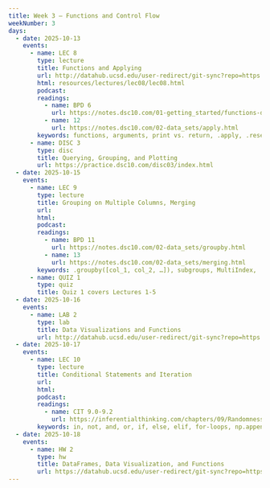 ```yaml
---
title: Week 3 – Functions and Control Flow
weekNumber: 3
days:
  - date: 2025-10-13
    events:
      - name: LEC 8
        type: lecture
        title: Functions and Applying
        url: http://datahub.ucsd.edu/user-redirect/git-sync?repo=https://github.com/dsc-courses/dsc10-2025-fa&subPath=resources/lectures/lec08/lec08.ipynb
        html: resources/lectures/lec08/lec08.html
        podcast:
        readings:
          - name: BPD 6
            url: https://notes.dsc10.com/01-getting_started/functions-defining.html#example
          - name: 12
            url: https://notes.dsc10.com/02-data_sets/apply.html
        keywords: functions, arguments, print vs. return, .apply, .reset_index
      - name: DISC 3
        type: disc
        title: Querying, Grouping, and Plotting
        url: https://practice.dsc10.com/disc03/index.html
  - date: 2025-10-15
    events:
      - name: LEC 9
        type: lecture
        title: Grouping on Multiple Columns, Merging
        url:
        html:
        podcast:
        readings:
          - name: BPD 11
            url: https://notes.dsc10.com/02-data_sets/groupby.html
          - name: 13
            url: https://notes.dsc10.com/02-data_sets/merging.html
        keywords: .groupby([col_1, col_2, …]), subgroups, MultiIndex, .merge, number of rows
      - name: QUIZ 1
        type: quiz
        title: Quiz 1 covers Lectures 1-5
  - date: 2025-10-16
    events:
      - name: LAB 2
        type: lab
        title: Data Visualizations and Functions
        url: http://datahub.ucsd.edu/user-redirect/git-sync?repo=https://github.com/dsc-courses/dsc10-2025-fa&subPath=labs/lab2/lab2.ipynb
  - date: 2025-10-17
    events:
      - name: LEC 10
        type: lecture
        title: Conditional Statements and Iteration
        url:
        html:
        podcast:
        readings:
          - name: CIT 9.0-9.2
            url: https://inferentialthinking.com/chapters/09/Randomness.html
        keywords: in, not, and, or, if, else, elif, for-loops, np.append, accumulator pattern
  - date: 2025-10-18
    events:
      - name: HW 2
        type: hw
        title: DataFrames, Data Visualization, and Functions
        url: https://datahub.ucsd.edu/user-redirect/git-sync?repo=https://github.com/dsc-courses/dsc10-2025-fa&subPath=homeworks/hw2/hw2.ipynb
---
```

